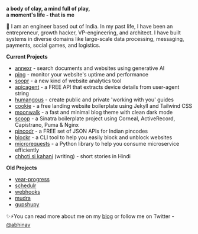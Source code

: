 <!--
**abhinavs/abhinavs** is a ✨ _special_ ✨ repository because its `README.md` (this file) appears on your GitHub profile.

Here are some ideas to get you started:

- 🔭 I’m currently working on ...
- 🌱 I’m currently learning ...
- 👯 I’m looking to collaborate on ...
- 🤔 I’m looking for help with ...
- 💬 Ask me about ...
- 📫 How to reach me: ...
- 😄 Pronouns: ...
- ⚡ Fun fact: ...
-->

**a body of clay, a mind full of play,  
a moment's life - that is me**

👋 I am an engineer based out of India. In my past life, I have been an entrepreneur, growth hacker, VP-engineering, and architect. I have built systems in diverse domains like large-scale data processing, messaging, payments, social games, and logistics.

**Current Projects**
*   [annexr](https://www.annexr.com) - search documents and websites using generative AI
*   [ping](https://www.apicblocks.com/ping/) - monitor your website's uptime and performance
*   [soopr](https://www.soopr.co) - a new kind of website analytics tool
*   [apicagent](https://www.apicblocks.com/apicagent/) - a FREE API that extracts device details from user-agent string
*   [humangous](https://www.humangous.co) - create public and private 'working with you' guides
*   [cookie](https://github.com/abhinavs/cookie) - a free landing website boilerplate using Jekyll and Tailwind CSS
*   [moonwalk](https://www.abhinav.co/moonwalk) - a fast and minimal blog theme with clean dark mode
*   [scoop](https://www.abhinav.co/scoop) - a Sinatra boilerplate project using Corneal, ActiveRecord, Capistrano, Puma & Nginx
*   [pincodr](https://github.com/abhinavs/pincodr) - a FREE set of JSON APIs for Indian pincodes
*   [blockr](https://www.abhinav.co/blockr) - a CLI tool to help you easily block and unblock websites
*   [microrequests](https://www.abhinav.co/microrequests) - a Python library to help you consume microservice efficiently
*   [chhoti si kahani](https://chhotisikahani.substack.com/) (writing) - short stories in Hindi

**Old Projects**

*   [year-progress](https://year-progress.herokuapp.com/)
*   [schedulr](https://github.com/abhinavs/scheduler_service)
*   [webhooks](https://github.com/abhinavs/webhooks)
*   [mudra](https://github.com/abhinavs/mudra)
*   [gupshupy](https://github.com/abhinavs/gupshupy)

✨⚡You can read more about me on my [blog](https://www.abhinav.co/about/) or follow me on Twitter - [@abhinav](https://twitter.com/abhinav)

